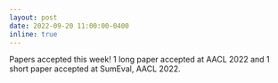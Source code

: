 ```yaml
---
layout: post
date: 2022-09-20 11:00:00-0400
inline: true
---
```


Papers accepted this week! 1 long paper accepted at AACL 2022 and 1 short paper accepted at SumEval, AACL 2022.